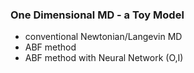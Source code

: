 ### One Dimensional MD - a Toy Model 
* conventional Newtonian/Langevin MD
* ABF method
* ABF method with Neural Network (O,I)
